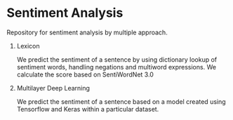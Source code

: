 # Sentiment Analysis
Repository for sentiment analysis by multiple approach.

1. Lexicon

   We predict the sentiment of a sentence by using dictionary lookup of sentiment words, handling negations and multiword expressions. We calculate the score based on SentiWordNet 3.0 

2. Multilayer Deep Learning

   We predict the sentiment of a sentence based on a model created using Tensorflow and Keras within a particular dataset.